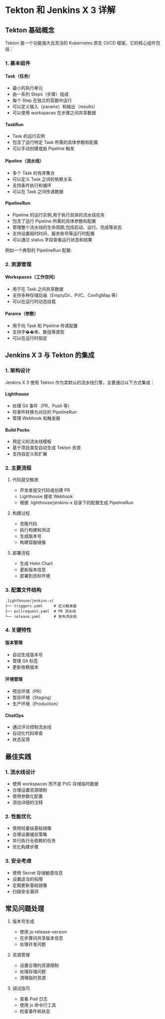 # Tekton 和 Jenkins X 3 详解

## Tekton 基础概念

Tekton 是一个功能强大且灵活的 Kubernetes 原生 CI/CD 框架。它的核心组件包括：

### 1. 基本组件

#### Task（任务）
- 最小的执行单元
- 由一系列 Steps（步骤）组成
- 每个 Step 在独立的容器中运行
- 可以定义输入（params）和输出（results）
- 可以使用 workspaces 在步骤之间共享数据

#### TaskRun
- Task 的运行实例
- 包含了运行特定 Task 所需的具体参数和配置
- 可以手动创建或由 Pipeline 触发

#### Pipeline（流水线）
- 多个 Task 的有序集合
- 可以定义 Task 之间的依赖关系
- 支持条件执行和循环
- 可以在 Task 之间传递数据

#### PipelineRun
- Pipeline 的运行实例,用于执行具体的流水线任务
- 包含了运行 Pipeline 所需的具体参数和配置
- 管理整个流水线的生命周期,包括启动、运行、完成等状态
- 支持设置超时时间、服务账号等运行时配置
- 可以通过 status 字段查看运行状态和结果

例如一个典型的 PipelineRun 配置:

### 2. 资源管理

#### Workspaces（工作空间）
- 用于在 Task 之间共享数据
- 支持多种存储后端（EmptyDir、PVC、ConfigMap 等）
- 可以在运行时动态挂载

#### Params（参数）
- 用于向 Task 和 Pipeline 传递配置
- 支持字��串、数组等类型
- 可以在运行时指定

## Jenkins X 3 与 Tekton 的集成

### 1. 架构设计

Jenkins X 3 使用 Tekton 作为其默认的流水线引擎，主要通过以下方式集成：

#### Lighthouse
- 处理 Git 事件（PR、Push 等）
- 将事件转换为对应的 PipelineRun
- 管理 Webhook 和触发器

#### Build Packs
- 预定义的流水线模板
- 基于项目类型自动生成 Tekton 资源
- 支持自定义和扩展

### 2. 主要流程

1. 代码提交触发
   - 开发者提交代码或创建 PR
   - Lighthouse 接收 Webhook
   - 根据 .lighthouse/jenkins-x 目录下的配置生成 PipelineRun

2. 构建过程
   - 克隆代码
   - 执行构建和测试
   - 生成版本号
   - 构建容器镜像

3. 部署流程
   - 生成 Helm Chart
   - 更新版本信息
   - 部署到目标环境

### 3. 配置文件结构

```
.lighthouse/jenkins-x/
├── triggers.yaml     # 定义触发器
├── pullrequest.yaml  # PR 流水线
└── release.yaml      # 发布流水线
```

### 4. 关键特性

#### 版本管理
- 自动生成版本号
- 管理 Git 标签
- 更新依赖版本

#### 环境管理
- 预览环境（PR）
- 暂存环境（Staging）
- 生产环境（Production）

#### ChatOps
- 通过评论控制流水线
- 自动化代码审查
- 状态反馈

## 最佳实践

### 1. 流水线设计

- 使用 workspaces 而不是 PVC 存储临时数据
- 合理设置资源限制
- 使用参数化配置
- 添加详细的注释

### 2. 性能优化

- 使用轻量级基础镜像
- 合理设置缓存策略
- 并行执行无依赖的任务
- 优化构建步骤

### 3. 安全考虑

- 使用 Secret 存储敏感信息
- 设置适当的权限
- 定期更新基础镜像
- 扫描安全漏洞

## 常见问题处理

1. 版本号生成
   - 使用 jx-release-version
   - 在步骤间共享版本信息
   - 处理并发问题

2. 资源管理
   - 设置合理的资源限制
   - 处理存储问题
   - 清理临时资源

3. 调试技巧
   - 查看 Pod 日志
   - 使用 jx 命令行工具
   - 检查事件和状态 